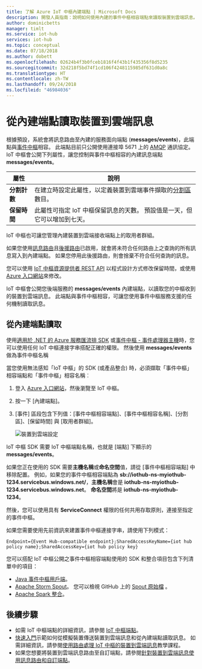 ```yaml
---
title: 了解 Azure IoT 中樞內建端點 | Microsoft Docs
description: 開發人員指南：說明如何使用內建的事件中樞相容端點來讀取裝置到雲端訊息。
author: dominicbetts
manager: timlt
ms.service: iot-hub
services: iot-hub
ms.topic: conceptual
ms.date: 07/18/2018
ms.author: dobett
ms.openlocfilehash: 02624b4f3b0fceb1816f4f43b1f435356f8d5235
ms.sourcegitcommit: 32d218f5bd74f1cd106f4248115985df631d0a8c
ms.translationtype: HT
ms.contentlocale: zh-TW
ms.lasthandoff: 09/24/2018
ms.locfileid: "46984036"
---
```

# <a name="read-device-to-cloud-messages-from-the-built-in-endpoint"></a>從內建端點讀取裝置到雲端訊息

根據預設，系統會將訊息路由至內建的服務面向端點 (**messages/events**)，此端點與[事件中樞][lnk-event-hubs]相容。 此端點目前只公開使用連接埠 5671 上的 [AMQP][lnk-amqp] 通訊協定。 IoT 中樞會公開下列屬性，讓您控制與事件中樞相容的內建訊息端點 **messages/events**。

| 屬性            | 說明 |
| ------------------- | ----------- |
| **分割計數** | 在建立時設定此屬性，以定義裝置到雲端事件擷取的[分割區][lnk-event-hub-partitions]數目。 |
| **保留時間**  | 此屬性可指定 IoT 中樞保留訊息的天數。 預設值是一天，但它可以增加到七天。 |

IoT 中樞也可讓您管理內建裝置到雲端接收端點上的取用者群組。

如果您使用[訊息路由](iot-hub-devguide-messages-d2c.md)且[後援路由](iot-hub-devguide-messages-d2c.md#fallback-route)已啟用，就會將未符合任何路由上之查詢的所有訊息寫入到內建端點。 如果您停用此後援路由，則會捨棄不符合任何查詢的訊息。

您可以使用 [IoT 中樞資源提供者 REST API][lnk-resource-provider-apis] 以程式設計方式修改保留時間，或使用 [Azure 入口網站][lnk-management-portal]來修改。

IoT 中樞會公開您後端服務的 **messages/events** 內建端點，以讀取您的中樞收到的裝置到雲端訊息。 此端點與事件中樞相容，可讓您使用事件中樞服務支援的任何機制讀取訊息。

## <a name="read-from-the-built-in-endpoint"></a>從內建端點讀取

使用[適用於 .NET 的 Azure 服務匯流排 SDK][lnk-servicebus-sdk] 或[事件中樞 - 事件處理器主機][lnk-eventprocessorhost]時，您可以使用任何 IoT 中樞連接字串搭配正確的權限。 然後使用 **messages/events** 做為事件中樞名稱

當您使用無法感知「IoT 中樞」的 SDK (或產品整合) 時，必須擷取「事件中樞」相容端點和「事件中樞」相容名稱︰

1. 登入 [Azure 入口網站][lnk-management-portal]，然後瀏覽至 IoT 中樞。
1. 按一下 [內建端點]。
1. [事件] 區段包含下列值：[事件中樞相容端點]、[事件中樞相容名稱]、[分割區]、[保留時間] 與 [取用者群組]。

    ![裝置到雲端設定][img-eventhubcompatible]

IoT 中樞 SDK 需要 IoT 中樞端點名稱，也就是 [端點] 下顯示的 **messages/events**。

如果您正在使用的 SDK 需要**主機名稱**或**命名空間**值，請從 [事件中樞相容端點] 中移除配置。 例如，如果您的事件中樞相容端點為 **sb://iothub-ns-myiothub-1234.servicebus.windows.net/**，**主機名稱**會是 **iothub-ns-myiothub-1234.servicebus.windows.net**。 **命名空間**將是 **iothub-ns-myiothub-1234**。

然後，您可以使用具有 **ServiceConnect** 權限的任何共用存取原則，連接至指定的事件中樞。

如果您需要使用先前資訊來建置事件中樞連接字串，請使用下列模式：

`Endpoint={Event Hub-compatible endpoint};SharedAccessKeyName={iot hub policy name};SharedAccessKey={iot hub policy key}`

您可以搭配 IoT 中樞公開之事件中樞相容端點使用的 SDK 和整合項目包含下列清單中的項目：

* [Java 事件中樞用戶端](https://github.com/Azure/azure-event-hubs-java)。
* [Apache Storm Spout](../hdinsight/storm/apache-storm-develop-csharp-event-hub-topology.md)。 您可以檢視 GitHub 上的 [Spout 原始檔](https://github.com/apache/storm/tree/master/external/storm-eventhubs) 。
* [Apache Spark 整合](../hdinsight/spark/apache-spark-eventhub-streaming.md)。

## <a name="next-steps"></a>後續步驟

* 如需 IoT 中樞端點的詳細資訊，請參閱 [IoT 中樞端點][lnk-endpoints]。
* [快速入門][lnk-get-started]示範如何從模擬裝置傳送裝置到雲端訊息和從內建端點讀取訊息。 如需詳細資訊，請參閱[使用路由處理 IoT 中樞的裝置到雲端訊息][lnk-d2c-tutorial]教學課程。
* 如果您想要將裝置到雲端訊息路由至自訂端點，請參閱[針對裝置到雲端訊息使用訊息路由和自訂端點][lnk-custom]。

[img-eventhubcompatible]: ./media/iot-hub-devguide-messages-read-builtin/eventhubcompatible.png

[lnk-custom]: iot-hub-devguide-messages-read-custom.md
[lnk-get-started]: quickstart-send-telemetry-node.md
[lnk-endpoints]: iot-hub-devguide-endpoints.md
[lnk-resource-provider-apis]: https://docs.microsoft.com/rest/api/iothub/iothubresource
[lnk-event-hubs]: http://azure.microsoft.com/documentation/services/event-hubs/
[lnk-management-portal]: https://portal.azure.com
[lnk-d2c-tutorial]: tutorial-routing.md
[lnk-event-hub-partitions]: ../event-hubs/event-hubs-features.md#partitions
[lnk-servicebus-sdk]: https://www.nuget.org/packages/WindowsAzure.ServiceBus
[lnk-eventprocessorhost]: https://docs.microsoft.com/azure/event-hubs/event-hubs-dotnet-standard-getstarted-receive-eph
[lnk-amqp]: https://www.amqp.org/
